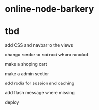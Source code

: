# online-node-barkery


# tbd
add CSS and navbar to the views

change render to redirect where needed

make a shoping cart 

make a admin section 

add redis for session and caching

add flash message where missing

deploy 


